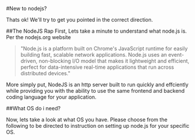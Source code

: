 #New to nodejs?

Thats ok!  We'll try to get you pointed in the correct direction.

##The NodeJS Rap
First, Lets take a minute to understand what node.js is.  Per the nodejs.org website 
> "Node.js is a platform built on Chrome's JavaScript runtime for easily building fast, scalable network applications. Node.js uses an event-driven, non-blocking I/O model that makes it lightweight and efficient, perfect for data-intensive real-time applications that run across distributed devices."

More simply put, NodeJS is an http server built to run quickly and effciently while providing you with the ability to use the same frontend and backend coding language for your application.

##What OS do i need?

Now, lets take a look at what OS you have.  Please choose from the following to be directed to instruction on setting up node.js for your specific OS.